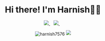 <h1 align='center'>
  Hi there! I'm Harnish👨‍💻
</h1>

<p align='center'>
  <a href="mailto:savadiaharnish@gmail.com">
    <img src="https://img.shields.io/badge/Email-D14836?style=for-the-badge&logo=gmail&logoColor=white" />
  </a>&nbsp;&nbsp;
  <a href="https://www.linkedin.com/in/harnish-savadia/">
    <img src="https://img.shields.io/badge/LinkedIn-0077B5?style=for-the-badge&logo=linkedin&logoColor=white" />        
  </a>&nbsp;&nbsp;
</p>

<p align='center'>
<picture>
<img align="center" src="https://github-readme-stats.vercel.app/api?username=harnish7576&show_icons=true&locale=en" alt="harnish7576" />
</picture>

<picture>
<img src="https://raw.githubusercontent.com/harnish7576/harnish7576/output/github-contribution-grid-snake.svg" />
</picture>
</p>

